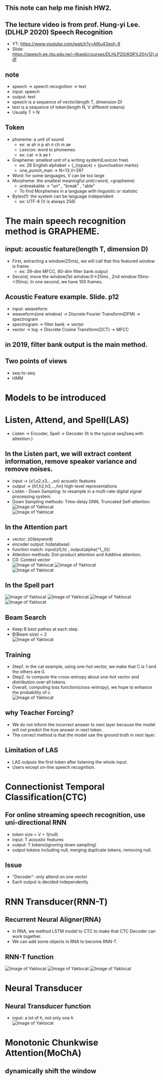 ## This note can help me finish HW2.  

## The lecture video is from prof. Hung-yi Lee.(DLHLP 2020) Speech Recognition  

  * YT: https://www.youtube.com/watch?v=AIKu43goh-8  
  * Slide: https://speech.ee.ntu.edu.tw/~tlkagk/courses/DLHLP20/ASR%20(v12).pdf  

## note  

  * speech -> speech recognition -> text  
  * input: speech  
  * output: text  
  * speech is a sequence of vector(length T, dimension D)  
  * text is a sequence of token(length N, V different tokens)  
  * Usually T > N  

## Token  

  * phoneme: a unit of sound  
    * ex: w ah n p ah n ch m ae  
    * Lexicon: word to phonemes  
    * ex: cat -> k ae t  
  * Grapheme: smallest unit of a writing system(Lexicon free)  
    * ex: 26 English alphabet + {_}(space) + {punctuation marks}  
    * one_punch_man -> N=13,V=26?  
  * Word: for some languages, V can be too large  
  * Morpheme: the smallest meaningful unit(<word, >grapheme)  
    * unbreakable -> "un" , "break" , "able"  
    * To find Morphemes in a language with linguistic or statistic  
  * Bytes(!): the system can be language independent  
    * ex: UTF-8 (V is always 256)  

# The main speech recognition method is GRAPHEME. #  

## input: acoustic feature(length T, dimension D)  

  * First, extracting a window(25ms), we will call that this featured window is frame.  
    * ex: 39-dim MFCC, 80-dim filter bank output  
  * Second, move the window(1st window:0->25ms , 2nd window:10ms->35ms). In one second, we have 100 frames.  

## Acoustic Feature example. Slide. p12  

  * input: weaveform  
  * weaveform(one window) -> Discrete Fourier Transform(DFM) -> spectrogram  
  * spectrogram -> filter bank -> vector  
  * vector -> log -> Discrete Cosine Transform(DCT) -> MFCC  

## in 2019, filter bank output is the main method.  
## Two points of views  
 
 * seq-to-seq  
 * HMM  

# Models to be introduced #  

# Listen, Attend, and Spell(LAS)  

 * Listen -> Encoder, Spell -> Decoder (It is the typical seq2seq with attention.)  
 
 ## In the Listen part, we will extract content information, remove speaker variance and remove noises.  
 * input -> {x1,x2,x3,...,xn} acoustic features  
 * output -> {h1,h2,h3,...,hn} high-level representations  
 * Listen - Down Sampling: to resample in a multi-rate digital signal processing system.  
 * Down Sampling methods: Time-delay DNN, Truncated Self-attention  
 ![Image of Yaktocat](https://github.com/ting-chih/NTU-ML2021spring/blob/main/image/listen(CNNRNN).png)  
 ![Image of Yaktocat](https://github.com/ting-chih/NTU-ML2021spring/blob/main/image/listen(selfattention).png)  

## In the Attention part  
 * vector: z0(keyword)  
 * encoder output: h(database)  
 * function match: input(z0,h) , output(alpha(^1,_0))  
 * Attention methods: Dot-product attention and Additive attention.  
 * C0: Context vector  
 ![Image of Yaktocat](https://github.com/ting-chih/NTU-ML2021spring/blob/main/image/dot%20attention.png)
 ![Image of Yaktocat](https://github.com/ting-chih/NTU-ML2021spring/blob/main/image/additive%20attention.png)  
 ![Image of Yaktocat](https://github.com/ting-chih/NTU-ML2021spring/blob/main/image/attention.png)

## In the Spell part
 ![Image of Yaktocat](https://github.com/ting-chih/NTU-ML2021spring/blob/main/image/29.png)
 ![Image of Yaktocat](https://github.com/ting-chih/NTU-ML2021spring/blob/main/image/30.png)
 ![Image of Yaktocat](https://github.com/ting-chih/NTU-ML2021spring/blob/main/image/31.png)
 ![Image of Yaktocat](https://github.com/ting-chih/NTU-ML2021spring/blob/main/image/32.png)

## Beam Search  
 * Keep B best pathes at each step.  
 * B(Beam size) = 2  
 ![Image of Yaktocat](https://github.com/ting-chih/NTU-ML2021spring/blob/main/image/beam%20search.png)  
 
 ## Training
  * Step1. in the cat example, using one-hot vector, we make that C is 1 and the others are 0.  
  * Step2. to compute the cross-entropy about one-hot vector and distribution over all tokens.  
  * Overall, computing loss function(cross-entropy), we hope to enhance the probability of c.  
  ![Image of Yaktocat](https://github.com/ting-chih/NTU-ML2021spring/blob/main/image/training.png)

## why Teacher Forcing?  
  * We do not inform the incorrect answer to next layer because the model will not predict the true answer in next token.  
  * The correct method is that the model use the ground truth in next layer.  
  
## Limitation of LAS  
  * LAS outputs the first token after listening the whole input.  
  * Users except on-line speech recognition.  

# Connectionist Temporal Classification(CTC)

## For online streaming speech recognition, use uni-directional RNN  
  * token size = V + 1(null)  
  * input: T acoustic features  
  * output: T tokens(ignoring down sampling)  
  * output tokens including null, merging duplicate tokens, removing null.  

## Issue  
  * "Decoder": only attend on one vector  
  * Each output is decided independently  
  
# RNN Transducer(RNN-T)  

## Recurrent Neural Aligner(RNA)  
  * In RNA, we method LSTM model to CTC to make that CTC Decoder can work together.  
  * We can add some objects in RNA to become RNN-T.  
 
## RNN-T function  
  ![Image of Yaktocat](https://github.com/ting-chih/NTU-ML2021spring/blob/main/image/rnnt.png)
  ![Image of Yaktocat](https://github.com/ting-chih/NTU-ML2021spring/blob/main/image/rnnt2.png)
  ![Image of Yaktocat](https://github.com/ting-chih/NTU-ML2021spring/blob/main/image/rnnt3.png)

# Neural Transducer  

## Neural Transducer function  
 * input: a lot of h, not only one h  
 ![Image of Yaktocat](https://github.com/ting-chih/NTU-ML2021spring/blob/main/image/neural%20transducer.png)  


# Monotonic Chunkwise Attention(MoChA)  

## dynamically shift the window  

